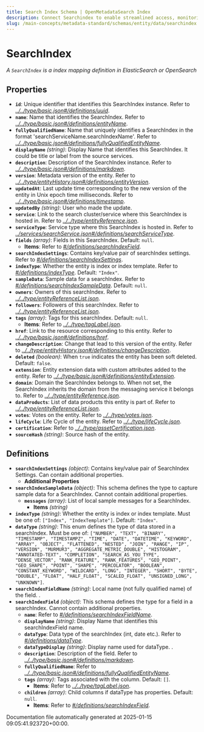 ```yaml
---
title: Search Index Schema | OpenMetadataSearch Index
description: Connect Searchindex to enable streamlined access, monitoring, or search of enterprise data using secure and scalable integrations.
slug: /main-concepts/metadata-standard/schemas/entity/data/searchindex
---
```


# SearchIndex

*A `SearchIndex` is a index mapping definition in ElasticSearch or OpenSearch*

## Properties

- **`id`**: Unique identifier that identifies this SearchIndex instance. Refer to *[../../type/basic.json#/definitions/uuid](#/../type/basic.json#/definitions/uuid)*.
- **`name`**: Name that identifies the SearchIndex. Refer to *[../../type/basic.json#/definitions/entityName](#/../type/basic.json#/definitions/entityName)*.
- **`fullyQualifiedName`**: Name that uniquely identifies a SearchIndex in the format 'searchServiceName.searchIndexName'. Refer to *[../../type/basic.json#/definitions/fullyQualifiedEntityName](#/../type/basic.json#/definitions/fullyQualifiedEntityName)*.
- **`displayName`** *(string)*: Display Name that identifies this SearchIndex. It could be title or label from the source services.
- **`description`**: Description of the SearchIndex instance. Refer to *[../../type/basic.json#/definitions/markdown](#/../type/basic.json#/definitions/markdown)*.
- **`version`**: Metadata version of the entity. Refer to *[../../type/entityHistory.json#/definitions/entityVersion](#/../type/entityHistory.json#/definitions/entityVersion)*.
- **`updatedAt`**: Last update time corresponding to the new version of the entity in Unix epoch time milliseconds. Refer to *[../../type/basic.json#/definitions/timestamp](#/../type/basic.json#/definitions/timestamp)*.
- **`updatedBy`** *(string)*: User who made the update.
- **`service`**: Link to the search cluster/service where this SearchIndex is hosted in. Refer to *[../../type/entityReference.json](#/../type/entityReference.json)*.
- **`serviceType`**: Service type where this SearchIndex is hosted in. Refer to *[../services/searchService.json#/definitions/searchServiceType](#/services/searchService.json#/definitions/searchServiceType)*.
- **`fields`** *(array)*: Fields in this SearchIndex. Default: `null`.
  - **Items**: Refer to *[#/definitions/searchIndexField](#definitions/searchIndexField)*.
- **`searchIndexSettings`**: Contains key/value pair of searchIndex settings. Refer to *[#/definitions/searchIndexSettings](#definitions/searchIndexSettings)*.
- **`indexType`**: Whether the entity is index or index template. Refer to *[#/definitions/indexType](#definitions/indexType)*. Default: `"Index"`.
- **`sampleData`**: Sample data for a searchIndex. Refer to *[#/definitions/searchIndexSampleData](#definitions/searchIndexSampleData)*. Default: `null`.
- **`owners`**: Owners of this searchIndex. Refer to *[../../type/entityReferenceList.json](#/../type/entityReferenceList.json)*.
- **`followers`**: Followers of this searchIndex. Refer to *[../../type/entityReferenceList.json](#/../type/entityReferenceList.json)*.
- **`tags`** *(array)*: Tags for this searchIndex. Default: `null`.
  - **Items**: Refer to *[../../type/tagLabel.json](#/../type/tagLabel.json)*.
- **`href`**: Link to the resource corresponding to this entity. Refer to *[../../type/basic.json#/definitions/href](#/../type/basic.json#/definitions/href)*.
- **`changeDescription`**: Change that lead to this version of the entity. Refer to *[../../type/entityHistory.json#/definitions/changeDescription](#/../type/entityHistory.json#/definitions/changeDescription)*.
- **`deleted`** *(boolean)*: When `true` indicates the entity has been soft deleted. Default: `false`.
- **`extension`**: Entity extension data with custom attributes added to the entity. Refer to *[../../type/basic.json#/definitions/entityExtension](#/../type/basic.json#/definitions/entityExtension)*.
- **`domain`**: Domain the SearchIndex belongs to. When not set, the SearchIndex inherits the domain from the messaging service it belongs to. Refer to *[../../type/entityReference.json](#/../type/entityReference.json)*.
- **`dataProducts`**: List of data products this entity is part of. Refer to *[../../type/entityReferenceList.json](#/../type/entityReferenceList.json)*.
- **`votes`**: Votes on the entity. Refer to *[../../type/votes.json](#/../type/votes.json)*.
- **`lifeCycle`**: Life Cycle of the entity. Refer to *[../../type/lifeCycle.json](#/../type/lifeCycle.json)*.
- **`certification`**: Refer to *[../../type/assetCertification.json](#/../type/assetCertification.json)*.
- **`sourceHash`** *(string)*: Source hash of the entity.
## Definitions

- **`searchIndexSettings`** *(object)*: Contains key/value pair of SearchIndex Settings. Can contain additional properties.
  - **Additional Properties**
- **`searchIndexSampleData`** *(object)*: This schema defines the type to capture sample data for a SearchIndex. Cannot contain additional properties.
  - **`messages`** *(array)*: List of local sample messages for a SearchIndex.
    - **Items** *(string)*
- **`indexType`** *(string)*: Whether the entity is index or index template. Must be one of: `["Index", "IndexTemplate"]`. Default: `"Index"`.
- **`dataType`** *(string)*: This enum defines the type of data stored in a searchIndex. Must be one of: `["NUMBER", "TEXT", "BINARY", "TIMESTAMP", "TIMESTAMPZ", "TIME", "DATE", "DATETIME", "KEYWORD", "ARRAY", "OBJECT", "FLATTENED", "NESTED", "JOIN", "RANGE", "IP", "VERSION", "MURMUR3", "AGGREGATE_METRIC_DOUBLE", "HISTOGRAM", "ANNOTATED-TEXT", "COMPLETION", "SEARCH_AS_YOU_TYPE", "DENSE_VECTOR", "RANK_FEATURE", "RANK_FEATURES", "GEO_POINT", "GEO_SHAPE", "POINT", "SHAPE", "PERCOLATOR", "BOOLEAN", "CONSTANT_KEYWORD", "WILDCARD", "LONG", "INTEGER", "SHORT", "BYTE", "DOUBLE", "FLOAT", "HALF_FLOAT", "SCALED_FLOAT", "UNSIGNED_LONG", "UNKNOWN"]`.
- **`searchIndexFieldName`** *(string)*: Local name (not fully qualified name) of the field. .
- **`searchIndexField`** *(object)*: This schema defines the type for a field in a searchIndex. Cannot contain additional properties.
  - **`name`**: Refer to *[#/definitions/searchIndexFieldName](#definitions/searchIndexFieldName)*.
  - **`displayName`** *(string)*: Display Name that identifies this searchIndexField name.
  - **`dataType`**: Data type of the searchIndex (int, date etc.). Refer to *[#/definitions/dataType](#definitions/dataType)*.
  - **`dataTypeDisplay`** *(string)*: Display name used for dataType. .
  - **`description`**: Description of the field. Refer to *[../../type/basic.json#/definitions/markdown](#/../type/basic.json#/definitions/markdown)*.
  - **`fullyQualifiedName`**: Refer to *[../../type/basic.json#/definitions/fullyQualifiedEntityName](#/../type/basic.json#/definitions/fullyQualifiedEntityName)*.
  - **`tags`** *(array)*: Tags associated with the column. Default: `[]`.
    - **Items**: Refer to *[../../type/tagLabel.json](#/../type/tagLabel.json)*.
  - **`children`** *(array)*: Child columns if dataType has properties. Default: `null`.
    - **Items**: Refer to *[#/definitions/searchIndexField](#definitions/searchIndexField)*.


Documentation file automatically generated at 2025-01-15 09:05:41.923720+00:00.
